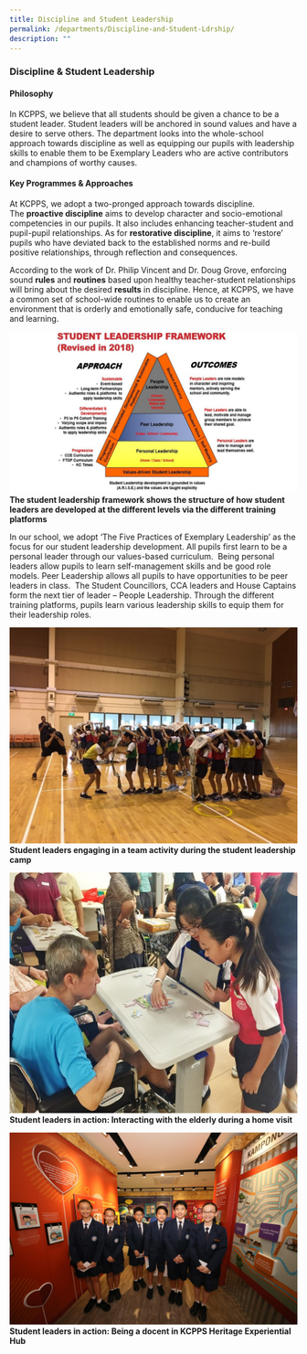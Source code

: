 ```yaml
---
title: Discipline and Student Leadership
permalink: /departments/Discipline-and-Student-Ldrship/
description: ""
---
```

### **Discipline & Student Leadership**

#### **Philosophy**
In KCPPS, we believe that all students should be given a chance to be a student leader. Student leaders will be anchored in sound values and have a desire to serve others. The department looks into the whole-school approach towards discipline as well as equipping our pupils with leadership skills to enable them to be Exemplary Leaders who are active contributors and champions of worthy causes.

#### **Key Programmes & Approaches**
At KCPPS, we adopt a two-pronged approach towards discipline. The **proactive discipline** aims to develop character and socio-emotional competencies in our pupils. It also includes enhancing teacher-student and pupil-pupil relationships. As for **restorative discipline**, it aims to ‘restore’ pupils who have deviated back to the established norms and re-build positive relationships, through reflection and consequences.

According to the work of Dr. Philip Vincent and Dr. Doug Grove, enforcing sound **rules** and **routines** based upon healthy teacher-student relationships will bring about the desired **results** in discipline. Hence, at KCPPS, we have a common set of school-wide routines to enable us to create an environment that is orderly and emotionally safe, conducive for teaching and learning.

![](/images/DSL%20framework.jpg)
**The student leadership framework shows the structure of how student leaders are developed at the different levels via the different training platforms**

In our school, we adopt ‘The Five Practices of Exemplary Leadership’ as the focus for our student leadership development. All pupils first learn to be a personal leader through our values-based curriculum.  Being personal leaders allow pupils to learn self-management skills and be good role models. Peer Leadership allows all pupils to have opportunities to be peer leaders in class.  The Student Councillors, CCA leaders and House Captains form the next tier of leader – People Leadership. Through the different training platforms, pupils learn various leadership skills to equip them for their leadership roles.

<img src="/images/DSL%201.jpg" 
     style="width:%">
**Student leaders engaging in a team activity during the student leadership camp**		 
		 
<img src="/images/DSL%202.jpg" 
     style="width:%">
**Student leaders in action: Interacting with the elderly during a home visit**		 
		 
<img src="/images/DSL%203.jpg" 
     style="width:">
**Student leaders in action: Being a docent in KCPPS Heritage Experiential Hub**